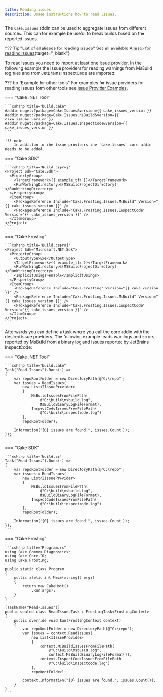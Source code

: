```yaml
---
title: Reading issues
description: Usage instructions how to read issues.
---
```


The `Cake.Issues` addin can be used to aggregate issues from different sources.
This can for example be useful to break builds based on the reported issues.

??? Tip "List of all aliases for reading issues"
    See all available [Aliases for reading issues](https://cakebuild.net/extensions/cake-issues/#Reading-Issues){target="_blank"}

To read issues you need to import at least one issue provider.
In the following example the issue providers for reading warnings from MsBuild log files
and from JetBrains InspectCode are imported:

??? tip "Example for other tools"
    For examples for issue providers for reading issues form other tools see [Issue Provider Examples](../../issue-providers/index.md).

=== "Cake .NET Tool"

    ```csharp title="build.cake"
    #addin nuget:?package=Cake.Issues&version={{ cake_issues_version }}
    #addin nuget:?package=Cake.Issues.MsBuild&version={{ cake_issues_version }}
    #addin nuget:?package=Cake.Issues.InspectCode&version={{ cake_issues_version }}
    ```

    !!! note
        In addition to the issue providers the `Cake.Issues` core addin needs to be added.

=== "Cake SDK"

    ```csharp title="Build.csproj"
    <Project Sdk="Cake.Sdk">
      <PropertyGroup>
        <TargetFramework>{{ example_tfm }}</TargetFramework>
        <RunWorkingDirectory>$(MSBuildProjectDirectory)</RunWorkingDirectory>
      </PropertyGroup>
      <ItemGroup>
        <PackageReference Include="Cake.Frosting.Issues.MsBuild" Version="{{ cake_issues_version }}" />
        <PackageReference Include="Cake.Frosting.Issues.InspectCode" Version="{{ cake_issues_version }}" />
      </ItemGroup>
    </Project>
    ```

=== "Cake Frosting"

    ```csharp title="Build.csproj"
    <Project Sdk="Microsoft.NET.Sdk">
      <PropertyGroup>
        <OutputType>Exe</OutputType>
        <TargetFramework>{{ example_tfm }}</TargetFramework>
        <RunWorkingDirectory>$(MSBuildProjectDirectory)</RunWorkingDirectory>
        <ImplicitUsings>enable</ImplicitUsings>
      </PropertyGroup>
      <ItemGroup>
        <PackageReference Include="Cake.Frosting" Version="{{ cake_version }}" />
        <PackageReference Include="Cake.Frosting.Issues.MsBuild" Version="{{ cake_issues_version }}" />
        <PackageReference Include="Cake.Frosting.Issues.InspectCode" Version="{{ cake_issues_version }}" />
      </ItemGroup>
    </Project>
    ```

Afterwards you can define a task where you call the core addin with the desired issue providers.
The following example reads warnings and errors reported by MsBuild from a binary log
and issues reported by JetBrains InspectCode:

=== "Cake .NET Tool"

    ```csharp title="build.cake"
    Task("Read-Issues").Does(() =>
    {
        var repoRootFolder = new DirectoryPath(@"C:\repo");
        var issues = ReadIssues(
            new List<IIssueProvider>
            {
                MsBuildIssuesFromFilePath(
                    @"C:\build\msbuild.log",
                    MsBuildBinaryLogFileFormat),
                InspectCodeIssuesFromFilePath(
                    @"C:\build\inspectcode.log")
            },
            repoRootFolder);
    
        Information("{0} issues are found.", issues.Count());
    });
    ```

=== "Cake SDK"

    ```csharp title="build.cs"
    Task("Read-Issues").Does(() =>
    {
        var repoRootFolder = new DirectoryPath(@"C:\repo");
        var issues = ReadIssues(
            new List<IIssueProvider>
            {
                MsBuildIssuesFromFilePath(
                    @"C:\build\msbuild.log",
                    MsBuildBinaryLogFileFormat),
                InspectCodeIssuesFromFilePath(
                    @"C:\build\inspectcode.log")
            },
            repoRootFolder);
    
        Information("{0} issues are found.", issues.Count());
    });
    ```

=== "Cake Frosting"

    ```csharp title="Program.cs"
    using Cake.Common.Diagnostics;
    using Cake.Core.IO;
    using Cake.Frosting;

    public static class Program
    {
        public static int Main(string[] args)
        {
            return new CakeHost()
                .Run(args);
        }
    }

    [TaskName("Read-Issues")]
    public sealed class ReadIssuesTask : FrostingTask<FrostingContext>
    {
        public override void Run(FrostingContext context)
        {
            var repoRootFolder = new DirectoryPath(@"C:\repo");
            var issues = context.ReadIssues(
                new List<IIssueProvider>
                {
                    context.MsBuildIssuesFromFilePath(
                        @"C:\build\msbuild.log",
                        context.MsBuildBinaryLogFileFormat()),
                    context.InspectCodeIssuesFromFilePath(
                        @"C:\build\inspectcode.log")
                },
                repoRootFolder);

            context.Information("{0} issues are found.", issues.Count());
        }
    }
    ```
